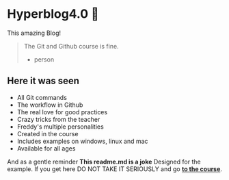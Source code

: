 # Hyperblog4.0 💚

This amazing Blog!

> The Git and Github course is fine.
> * person
## Here it was seen
* All Git commands
* The workflow in Github
* The real love for good practices
* Crazy tricks from the teacher
* Freddy's multiple personalities
* Created in the course
* Includes examples on windows, linux and mac
* Available for all ages

And as a gentle reminder **This readme.md is a joke** Designed for the example. If you get here DO NOT TAKE IT SERIOUSLY and go [**to the course**](https://platzi.com/cursos/git-github/?gclsrc=aw.ds&gclid=Cj0KCQiA0p2QBhDvARIsAACSOOMEke3DkLgN0JQUgVExpi8vlKE1MKAi7TXUAmXb2UpSOW7gI61pKwMaAljXEALw_wcB).
